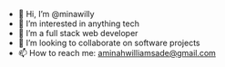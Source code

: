 - 👋 Hi, I’m @minawilly
- 👀 I’m interested in anything tech
- 🌱 I’m a full stack web developer
- 💞️ I’m looking to collaborate on software projects
- 📫 How to reach me: aminahwilliamsade@gmail.com

<!---
minawilly/minawilly is a ✨ special ✨ repository because its `README.md` (this file) appears on your GitHub profile.
You can click the Preview link to take a look at your changes.
--->
